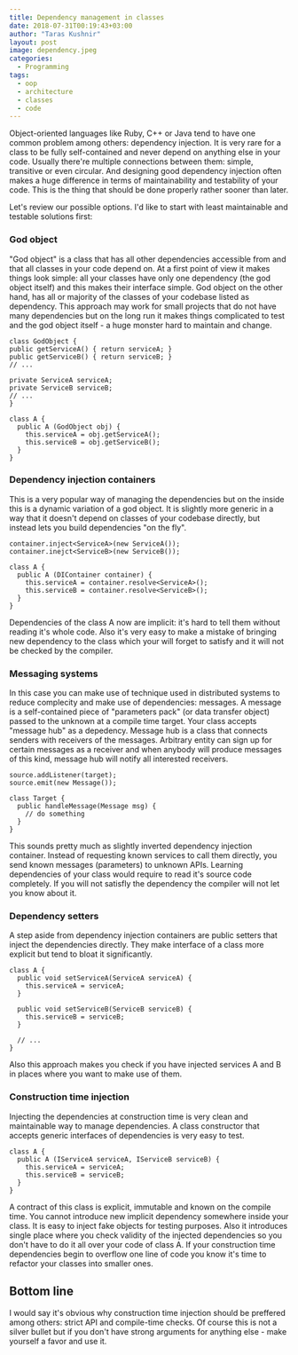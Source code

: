 ```yaml
---
title: Dependency management in classes
date: 2018-07-31T00:19:43+03:00
author: "Taras Kushnir"
layout: post
image: dependency.jpeg
categories:
  - Programming
tags:
  - oop
  - architecture
  - classes
  - code
---
```


Object-oriented languages like Ruby, C++ or Java tend to have one common problem among others: dependency injection. It is very rare for a class to be fully self-contained and never depend on anything else in your code. Usually there're multiple connections between them: simple, transitive or even circular. And designing good dependency injection often makes a huge difference in terms of maintainability and testability of your code. This is the thing that should be done properly rather sooner than later.

Let's review our possible options. I'd like to start with least maintainable and testable solutions first:

### God object

"God object" is a class that has all other dependencies accessible from and that all classes in your code depend on. At a first point of view it makes things look simple: all your classes have only one dependency (the god object itself) and this makes their interface simple. God object on the other hand, has all or majority of the classes of your codebase listed as dependency. This approach may work for small projects that do not have many dependencies but on the long run it makes things complicated to test and the god object itself - a huge monster hard to maintain and change.

```
class GodObject {
public getServiceA() { return serviceA; }
public getServiceB() { return serviceB; }
// ...

private ServiceA serviceA;
private ServiceB serviceB;
// ...
}

class A {
  public A (GodObject obj) {
    this.serviceA = obj.getServiceA();
    this.serviceB = obj.getServiceB();
  }
}
```

### Dependency injection containers

This is a very popular way of managing the dependencies but on the inside this is a dynamic variation of a god object. It is slightly more generic in a way that it doesn't depend on classes of your codebase directly, but instead lets you build dependencies "on the fly".

```
container.inject<ServiceA>(new ServiceA());
container.inejct<ServiceB>(new ServiceB());

class A {
  public A (DIContainer container) {
    this.serviceA = container.resolve<ServiceA>();
    this.serviceB = container.resolve<ServiceB>();
  }
}
```

Dependencies of the class A now are implicit: it's hard to tell them without reading it's whole code. Also it's very easy to make a mistake of bringing new dependency to the class which your will forget to satisfy and it will not be checked by the compiler.


### Messaging systems

In this case you can make use of technique used in distributed systems to reduce complecity and make use of dependencies: messages. A message is a self-contained piece of "parameters pack" (or data transfer object) passed to the unknown at a compile time target. Your class accepts "message hub" as a depedency. Message hub is a class that connects senders with receivers of the messages. Arbitrary entity can sign up for certain messages as a receiver and when anybody will produce messages of this kind, message hub will notify all interested receivers. 

```
source.addListener(target);
source.emit(new Message());

class Target {
  public handleMessage(Message msg) {
    // do something
  }
}
```

This sounds pretty much as slightly inverted dependency injection container. Instead of requesting known services to call them directly, you send known messages (parameters) to unknown APIs. Learning dependencies of your class would require to read it's source code completely. If you will not satisfly the dependency the compiler will not let you know about it. 


### Dependency setters

A step aside from dependency injection containers are public setters that inject the dependencies directly. They make interface of a class more explicit but tend to bloat it significantly.

```
class A {
  public void setServiceA(ServiceA serviceA) {
    this.serviceA = serviceA;
  }
  
  public void setServiceB(ServiceB serviceB) {
    this.serviceB = serviceB;
  }
  
  // ...
}
```

Also this approach makes you check if you have injected services A and B in places where you want to make use of them.

### Construction time injection

Injecting the dependencies at construction time is very clean and maintainable way to manage dependencies. A class constructor that accepts generic interfaces of dependencies is very easy to test.

```
class A {
  public A (IServiceA serviceA, IServiceB serviceB) {
    this.serviceA = serviceA;
    this.serviceB = serviceB;
  }
}
```

A contract of this class is explicit, immutable and known on the compile time. You cannot introduce new implicit dependency somewhere inside your class. It is easy to inject fake objects for testing purposes. Also it introduces single place where you check validity of the injected dependencies so you don't have to do it all over your code of class A. If your construction time dependencies begin to overflow one line of code you know it's time to refactor your classes into smaller ones.

## Bottom line

I would say it's obvious why construction time injection should be preffered among others: strict API and compile-time checks. Of course this is not a silver bullet but if you don't have strong arguments for anything else - make yourself a favor and use it.
